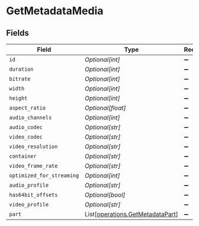 # GetMetadataMedia


## Fields

| Field                                                                          | Type                                                                           | Required                                                                       | Description                                                                    | Example                                                                        |
| ------------------------------------------------------------------------------ | ------------------------------------------------------------------------------ | ------------------------------------------------------------------------------ | ------------------------------------------------------------------------------ | ------------------------------------------------------------------------------ |
| `id`                                                                           | *Optional[int]*                                                                | :heavy_minus_sign:                                                             | N/A                                                                            | 15                                                                             |
| `duration`                                                                     | *Optional[int]*                                                                | :heavy_minus_sign:                                                             | N/A                                                                            | 141417                                                                         |
| `bitrate`                                                                      | *Optional[int]*                                                                | :heavy_minus_sign:                                                             | N/A                                                                            | 2278                                                                           |
| `width`                                                                        | *Optional[int]*                                                                | :heavy_minus_sign:                                                             | N/A                                                                            | 1920                                                                           |
| `height`                                                                       | *Optional[int]*                                                                | :heavy_minus_sign:                                                             | N/A                                                                            | 814                                                                            |
| `aspect_ratio`                                                                 | *Optional[float]*                                                              | :heavy_minus_sign:                                                             | N/A                                                                            | 2.35                                                                           |
| `audio_channels`                                                               | *Optional[int]*                                                                | :heavy_minus_sign:                                                             | N/A                                                                            | 2                                                                              |
| `audio_codec`                                                                  | *Optional[str]*                                                                | :heavy_minus_sign:                                                             | N/A                                                                            | aac                                                                            |
| `video_codec`                                                                  | *Optional[str]*                                                                | :heavy_minus_sign:                                                             | N/A                                                                            | h264                                                                           |
| `video_resolution`                                                             | *Optional[str]*                                                                | :heavy_minus_sign:                                                             | N/A                                                                            | 1080                                                                           |
| `container`                                                                    | *Optional[str]*                                                                | :heavy_minus_sign:                                                             | N/A                                                                            | mp4                                                                            |
| `video_frame_rate`                                                             | *Optional[str]*                                                                | :heavy_minus_sign:                                                             | N/A                                                                            | 24p                                                                            |
| `optimized_for_streaming`                                                      | *Optional[int]*                                                                | :heavy_minus_sign:                                                             | N/A                                                                            | 0                                                                              |
| `audio_profile`                                                                | *Optional[str]*                                                                | :heavy_minus_sign:                                                             | N/A                                                                            | lc                                                                             |
| `has64bit_offsets`                                                             | *Optional[bool]*                                                               | :heavy_minus_sign:                                                             | N/A                                                                            | false                                                                          |
| `video_profile`                                                                | *Optional[str]*                                                                | :heavy_minus_sign:                                                             | N/A                                                                            | high                                                                           |
| `part`                                                                         | List[[operations.GetMetadataPart](../../models/operations/getmetadatapart.md)] | :heavy_minus_sign:                                                             | N/A                                                                            |                                                                                |
